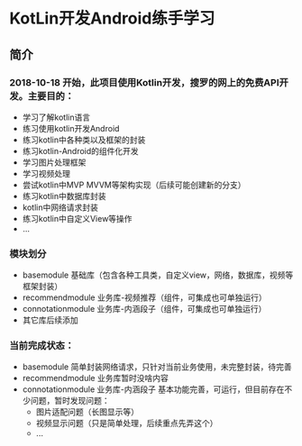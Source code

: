 # KotLin开发Android练手学习
## 简介 
### 2018-10-18 开始，此项目使用Kotlin开发，搜罗的网上的免费API开发。主要目的：
* 学习了解kotlin语言
* 练习使用kotlin开发Android
* 练习kotlin中各种类以及框架的封装
* 练习kotlin-Android的组件化开发
* 学习图片处理框架
* 学习视频处理
* 尝试kotlin中MVP MVVM等架构实现（后续可能创建新的分支）
* 练习kotlin中数据库封装
* kotlin中网络请求封装
* 练习kotlin中自定义View等操作
* ...
### 模块划分
* basemodule 基础库（包含各种工具类，自定义view，网络，数据库，视频等框架封装）
* recommendmodule 业务库-视频推荐（组件，可集成也可单独运行）
* connotationmodule 业务库-内涵段子（组件，可集成也可单独运行）
* 其它库后续添加
### 当前完成状态：
* basemodule 简单封装网络请求，只针对当前业务使用，未完整封装，待完善
* recommendmodule 业务库暂时没啥内容
* connotationmodule  业务库-内涵段子 基本功能完善，可运行，但目前存在不少问题，暂时发现问题：
    * 图片适配问题（长图显示等）
    * 视频显示问题（只是简单处理，后续重点先弄这个）
    * ...
